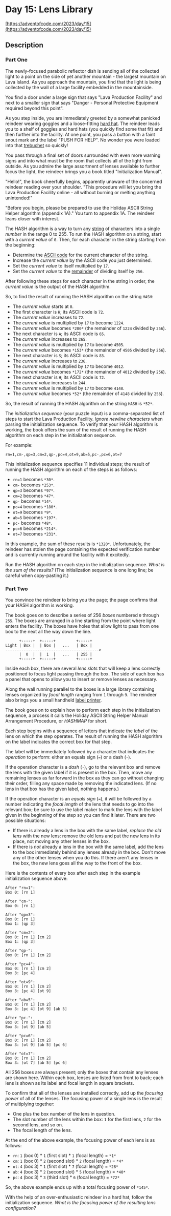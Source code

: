 # Day 15: Lens Library

[https://adventofcode.com/2023/day/15](https://adventofcode.com/2023/day/15)

## Description

### Part One

The newly-focused parabolic reflector dish is sending all of the collected light to a point on the side of yet another mountain - the largest mountain on Lava Island. As you approach the mountain, you find that the light is being collected by the wall of a large facility embedded in the mountainside.


You find a door under a large sign that says "Lava Production Facility" and next to a smaller sign that says "Danger - Personal Protective Equipment required beyond this point".


As you step inside, you are immediately greeted by a somewhat panicked reindeer wearing goggles and a loose-fitting [hard hat](https://en.wikipedia.org/wiki/Hard_hat). The reindeer leads you to a shelf of goggles and hard hats (you quickly find some that fit) and then further into the facility. At one point, you pass a button with a faint snout mark and the label "PUSH FOR HELP". No wonder you were loaded into that [trebuchet](1) so quickly!


You pass through a final set of doors surrounded with even more warning signs and into what must be the room that collects all of the light from outside. As you admire the large assortment of lenses available to further focus the light, the reindeer brings you a book titled "Initialization Manual".


"Hello!", the book cheerfully begins, apparently unaware of the concerned reindeer reading over your shoulder. "This procedure will let you bring the Lava Production Facility online - all without burning or melting anything unintended!"


"Before you begin, please be prepared to use the Holiday ASCII String Helper algorithm (appendix 1A)." You turn to appendix 1A. The reindeer leans closer with interest.


The HASH algorithm is a way to turn any [string](https://en.wikipedia.org/wiki/String_(computer_science)) of characters into a single *number* in the range 0 to 255. To run the HASH algorithm on a string, start with a *current value* of `0`. Then, for each character in the string starting from the beginning:


* Determine the [ASCII code](https://en.wikipedia.org/wiki/ASCII#Printable_characters) for the current character of the string.
* Increase the *current value* by the ASCII code you just determined.
* Set the *current value* to itself multiplied by `17`.
* Set the *current value* to the [remainder](https://en.wikipedia.org/wiki/Modulo) of dividing itself by `256`.


After following these steps for each character in the string in order, the *current value* is the output of the HASH algorithm.


So, to find the result of running the HASH algorithm on the string `HASH`:


* The *current value* starts at `0`.
* The first character is `H`; its ASCII code is `72`.
* The *current value* increases to `72`.
* The *current value* is multiplied by `17` to become `1224`.
* The *current value* becomes `*200*` (the remainder of `1224` divided by `256`).
* The next character is `A`; its ASCII code is `65`.
* The *current value* increases to `265`.
* The *current value* is multiplied by `17` to become `4505`.
* The *current value* becomes `*153*` (the remainder of `4505` divided by `256`).
* The next character is `S`; its ASCII code is `83`.
* The *current value* increases to `236`.
* The *current value* is multiplied by `17` to become `4012`.
* The *current value* becomes `*172*` (the remainder of `4012` divided by `256`).
* The next character is `H`; its ASCII code is `72`.
* The *current value* increases to `244`.
* The *current value* is multiplied by `17` to become `4148`.
* The *current value* becomes `*52*` (the remainder of `4148` divided by `256`).


So, the result of running the HASH algorithm on the string `HASH` is `*52*`.


The *initialization sequence* (your puzzle input) is a comma-separated list of steps to start the Lava Production Facility. *Ignore newline characters* when parsing the initialization sequence. To verify that your HASH algorithm is working, the book offers the sum of the result of running the HASH algorithm on each step in the initialization sequence.


For example:



```
rn=1,cm-,qp=3,cm=2,qp-,pc=4,ot=9,ab=5,pc-,pc=6,ot=7
```

This initialization sequence specifies 11 individual steps; the result of running the HASH algorithm on each of the steps is as follows:


* `rn=1` becomes `*30*`.
* `cm-` becomes `*253*`.
* `qp=3` becomes `*97*`.
* `cm=2` becomes `*47*`.
* `qp-` becomes `*14*`.
* `pc=4` becomes `*180*`.
* `ot=9` becomes `*9*`.
* `ab=5` becomes `*197*`.
* `pc-` becomes `*48*`.
* `pc=6` becomes `*214*`.
* `ot=7` becomes `*231*`.


In this example, the sum of these results is `*1320*`. Unfortunately, the reindeer has stolen the page containing the expected verification number and is currently running around the facility with it excitedly.


Run the HASH algorithm on each step in the initialization sequence. *What is the sum of the results?* (The initialization sequence is one long line; be careful when copy-pasting it.)

### Part Two

You convince the reindeer to bring you the page; the page confirms that your HASH algorithm is working.


The book goes on to describe a series of 256 *boxes* numbered `0` through `255`. The boxes are arranged in a line starting from the point where light enters the facility. The boxes have holes that allow light to pass from one box to the next all the way down the line.



```
      +-----+  +-----+         +-----+
Light | Box |  | Box |   ...   | Box |
----------------------------------------->
      |  0  |  |  1  |   ...   | 255 |
      +-----+  +-----+         +-----+

```

Inside each box, there are several *lens slots* that will keep a lens correctly positioned to focus light passing through the box. The side of each box has a panel that opens to allow you to insert or remove lenses as necessary.


Along the wall running parallel to the boxes is a large library containing lenses organized by *focal length* ranging from `1` through `9`. The reindeer also brings you a small handheld [label printer](https://en.wikipedia.org/wiki/Label_printer).


The book goes on to explain how to perform each step in the initialization sequence, a process it calls the Holiday ASCII String Helper Manual Arrangement Procedure, or *HASHMAP* for short.


Each step begins with a sequence of letters that indicate the *label* of the lens on which the step operates. The result of running the HASH algorithm on the label indicates the correct box for that step.


The label will be immediately followed by a character that indicates the *operation* to perform: either an equals sign (`=`) or a dash (`-`).


If the operation character is a *dash* (`-`), go to the relevant box and remove the lens with the given label if it is present in the box. Then, move any remaining lenses as far forward in the box as they can go without changing their order, filling any space made by removing the indicated lens. (If no lens in that box has the given label, nothing happens.)


If the operation character is an *equals sign* (`=`), it will be followed by a number indicating the *focal length* of the lens that needs to go into the relevant box; be sure to use the label maker to mark the lens with the label given in the beginning of the step so you can find it later. There are two possible situations:


* If there is already a lens in the box with the same label, *replace the old lens* with the new lens: remove the old lens and put the new lens in its place, not moving any other lenses in the box.
* If there is *not* already a lens in the box with the same label, add the lens to the box immediately behind any lenses already in the box. Don't move any of the other lenses when you do this. If there aren't any lenses in the box, the new lens goes all the way to the front of the box.


Here is the contents of every box after each step in the example initialization sequence above:



```
After "rn=1":
Box 0: [rn 1]

After "cm-":
Box 0: [rn 1]

After "qp=3":
Box 0: [rn 1]
Box 1: [qp 3]

After "cm=2":
Box 0: [rn 1] [cm 2]
Box 1: [qp 3]

After "qp-":
Box 0: [rn 1] [cm 2]

After "pc=4":
Box 0: [rn 1] [cm 2]
Box 3: [pc 4]

After "ot=9":
Box 0: [rn 1] [cm 2]
Box 3: [pc 4] [ot 9]

After "ab=5":
Box 0: [rn 1] [cm 2]
Box 3: [pc 4] [ot 9] [ab 5]

After "pc-":
Box 0: [rn 1] [cm 2]
Box 3: [ot 9] [ab 5]

After "pc=6":
Box 0: [rn 1] [cm 2]
Box 3: [ot 9] [ab 5] [pc 6]

After "ot=7":
Box 0: [rn 1] [cm 2]
Box 3: [ot 7] [ab 5] [pc 6]

```

All 256 boxes are always present; only the boxes that contain any lenses are shown here. Within each box, lenses are listed from front to back; each lens is shown as its label and focal length in square brackets.


To confirm that all of the lenses are installed correctly, add up the *focusing power* of all of the lenses. The focusing power of a single lens is the result of multiplying together:


* One plus the box number of the lens in question.
* The slot number of the lens within the box: `1` for the first lens, `2` for the second lens, and so on.
* The focal length of the lens.


At the end of the above example, the focusing power of each lens is as follows:


* `rn`: `1` (box 0) \* `1` (first slot) \* `1` (focal length) = `*1*`
* `cm`: `1` (box 0) \* `2` (second slot) \* `2` (focal length) = `*4*`
* `ot`: `4` (box 3) \* `1` (first slot) \* `7` (focal length) = `*28*`
* `ab`: `4` (box 3) \* `2` (second slot) \* `5` (focal length) = `*40*`
* `pc`: `4` (box 3) \* `3` (third slot) \* `6` (focal length) = `*72*`


So, the above example ends up with a total focusing power of `*145*`.


With the help of an over-enthusiastic reindeer in a hard hat, follow the initialization sequence. *What is the focusing power of the resulting lens configuration?*

